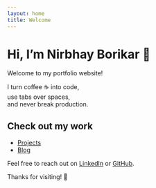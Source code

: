 ```yaml
---
layout: home
title: Welcome
---
```


# Hi, I’m Nirbhay Borikar 👋

Welcome to my portfolio website!

I turn coffee :coffee: into code,  
use tabs over spaces,  
and never break production.

## Check out my work

- [Projects](/projects)  
- [Blog](/blog)  

Feel free to reach out on [LinkedIn](https://linkedin.com/in/nirbhayborikar) or [GitHub](https://github.com/nirbhayborikar).

Thanks for visiting! 🚀

